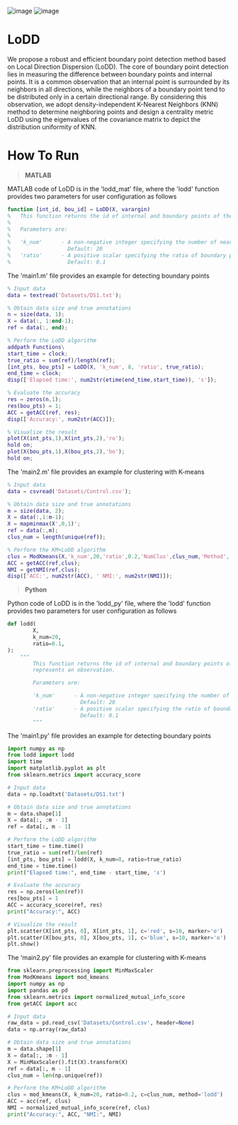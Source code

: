 ![image](https://img.shields.io/badge/MATLAB-R2022a-brightgreen) ![image](https://img.shields.io/badge/Python-3.11-blue) 
# LoDD
We propose a robust and efficient boundary point detection method based on Local Direction Dispersion (LoDD). The core of boundary point detection lies in measuring the difference between boundary points and internal points. It is a common observation that an internal point is surrounded by its neighbors in all directions, while the neighbors of a boundary point tend to be distributed only in a certain directional range. By considering this observation, we adopt density-independent K-Nearest Neighbors (KNN) method to determine neighboring points and design a centrality metric LoDD using the eigenvalues of the covariance matrix to depict the distribution uniformity of KNN. 

# How To Run
> **MATLAB**

MATLAB code of LoDD is in the 'lodd_mat' file, where the 'lodd' function provides two parameters for user configuration as follows 
```matlab
function [int_id, bou_id] = LoDD(X, varargin)
%   This function returns the id of internal and boundary points of the N by D matrix X. Each row in X represents an observation.
% 
%   Parameters are:
% 
%   'k_num'      - A non-negative integer specifying the number of nearest neighbors.
%                  Default: 20
%   'ratio'      - A positive scalar specifying the ratio of boundary points.
%                  Default: 0.1
```

The 'main1.m' file provides an example for detecting boundary points
```matlab
% Input data
data = textread('Datasets/DS1.txt');

% Obtain data size and true annotations
n = size(data, 1);
X = data(:, 1:end-1);
ref = data(:, end);

% Perform the LoDD algorithm
addpath Functions\
start_time = clock;
true_ratio = sum(ref)/length(ref);
[int_pts, bou_pts] = LoDD(X, 'k_num', 8, 'ratio', true_ratio);
end_time = clock;
disp(['Elapsed time:', num2str(etime(end_time,start_time)), 's']);

% Evaluate the accuracy
res = zeros(n,1);
res(bou_pts) = 1;
ACC = getACC(ref, res);
disp(['Accuracy:', num2str(ACC)]);

% Visualize the result
plot(X(int_pts,1),X(int_pts,2),'ro');
hold on;
plot(X(bou_pts,1),X(bou_pts,2),'bo');
hold on;
```

The 'main2.m' file provides an example for clustering with K-means
```matlab
% Input data
data = csvread('Datasets/Control.csv');

% Obtain data size and true annotations
m = size(data, 2);
X = data(:,1:m-1);
X = mapminmax(X',0,1)';
ref = data(:,m);
clus_num = length(unique(ref));

% Perform the KM+LoDD algorithm
clus = ModKmeans(X,'k_num',20,'ratio',0.2,'NumClus',clus_num,'Method','lodd');
ACC = getACC(ref,clus);
NMI = getNMI(ref,clus);
disp(['ACC:', num2str(ACC), ' NMI:', num2str(NMI)]);
```

> **Python**

Python code of LoDD is in the 'lodd_py' file, where the 'lodd' function provides two parameters for user configuration as follows
```python
def lodd(
        X,
        k_num=20,
        ratio=0.1,
):
    """
        This function returns the id of internal and boundary points of the N by D matrix X. Each row in X
        represents an observation.

        Parameters are:

        'k_num'      - A non-negative integer specifying the number of nearest neighbors.
                       Default: 20
        'ratio'      - A positive scalar specifying the ratio of boundary points.
                       Default: 0.1
        """
```

The 'main1.py' file provides an example for detecting boundary points
```python
import numpy as np
from lodd import lodd
import time
import matplotlib.pyplot as plt
from sklearn.metrics import accuracy_score

# Input data
data = np.loadtxt('Datasets/DS1.txt')

# Obtain data size and true annotations
m = data.shape[1]
X = data[:, :m - 1]
ref = data[:, m - 1]

# Perform the LoDD algorithm
start_time = time.time()
true_ratio = sum(ref)/len(ref)
[int_pts, bou_pts] = lodd(X, k_num=8, ratio=true_ratio)
end_time = time.time()
print("Elapsed time:", end_time - start_time, 's')

# Evaluate the accuracy
res = np.zeros(len(ref))
res[bou_pts] = 1
ACC = accuracy_score(ref, res)
print("Accuracy:", ACC)

# Visualize the result
plt.scatter(X[int_pts, 0], X[int_pts, 1], c='red', s=10, marker='o')
plt.scatter(X[bou_pts, 0], X[bou_pts, 1], c='blue', s=10, marker='o')
plt.show()
```

The 'main2.py' file provides an example for clustering with K-means
```python
from sklearn.preprocessing import MinMaxScaler
from ModKmeans import mod_kmeans
import numpy as np
import pandas as pd
from sklearn.metrics import normalized_mutual_info_score
from getACC import acc

# Input data
raw_data = pd.read_csv('Datasets/Control.csv', header=None)
data = np.array(raw_data)

# Obtain data size and true annotations
m = data.shape[1]
X = data[:, :m - 1]
X = MinMaxScaler().fit(X).transform(X)
ref = data[:, m - 1]
clus_num = len(np.unique(ref))

# Perform the KM+LoDD algorithm
clus = mod_kmeans(X, k_num=20, ratio=0.2, c=clus_num, method='lodd')
ACC = acc(ref, clus)
NMI = normalized_mutual_info_score(ref, clus)
print("Accuracy:", ACC, "NMI:", NMI)
```
